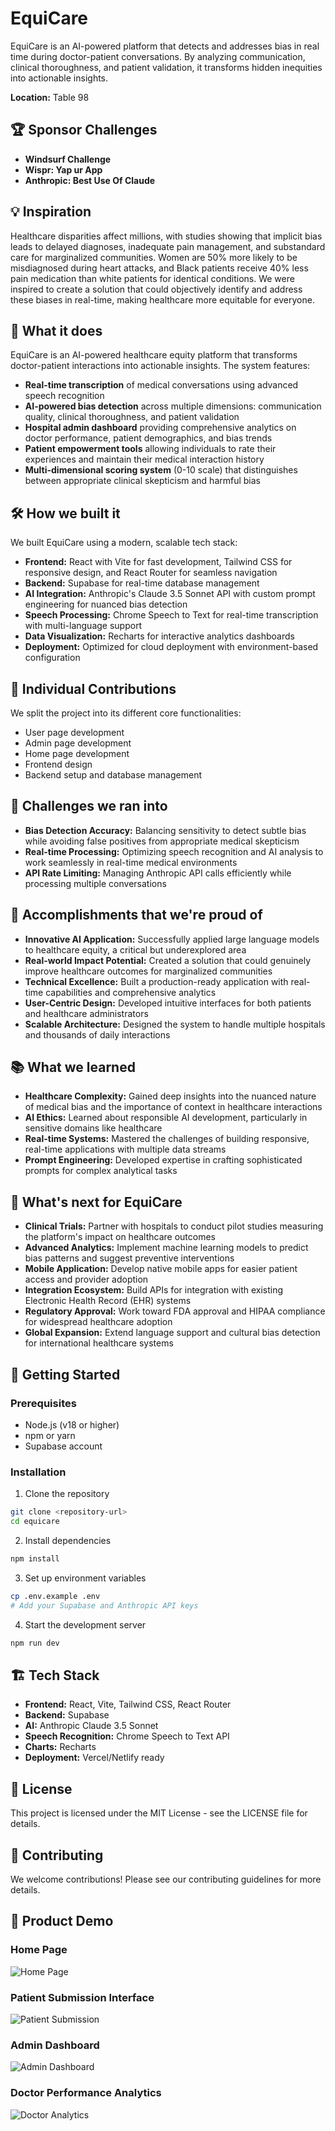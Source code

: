 # EquiCare

EquiCare is an AI-powered platform that detects and addresses bias in real time during doctor-patient conversations. By analyzing communication, clinical thoroughness, and patient validation, it transforms hidden inequities into actionable insights.

**Location:** Table 98

## 🏆 Sponsor Challenges
- **Windsurf Challenge**
- **Wispr: Yap ur App**
- **Anthropic: Best Use Of Claude**

## 💡 Inspiration

Healthcare disparities affect millions, with studies showing that implicit bias leads to delayed diagnoses, inadequate pain management, and substandard care for marginalized communities. Women are 50% more likely to be misdiagnosed during heart attacks, and Black patients receive 40% less pain medication than white patients for identical conditions. We were inspired to create a solution that could objectively identify and address these biases in real-time, making healthcare more equitable for everyone.

## 🚀 What it does

EquiCare is an AI-powered healthcare equity platform that transforms doctor-patient interactions into actionable insights. The system features:

- **Real-time transcription** of medical conversations using advanced speech recognition
- **AI-powered bias detection** across multiple dimensions: communication quality, clinical thoroughness, and patient validation
- **Hospital admin dashboard** providing comprehensive analytics on doctor performance, patient demographics, and bias trends
- **Patient empowerment tools** allowing individuals to rate their experiences and maintain their medical interaction history
- **Multi-dimensional scoring system** (0-10 scale) that distinguishes between appropriate clinical skepticism and harmful bias

## 🛠️ How we built it

We built EquiCare using a modern, scalable tech stack:

- **Frontend:** React with Vite for fast development, Tailwind CSS for responsive design, and React Router for seamless navigation
- **Backend:** Supabase for real-time database management
- **AI Integration:** Anthropic's Claude 3.5 Sonnet API with custom prompt engineering for nuanced bias detection
- **Speech Processing:** Chrome Speech to Text for real-time transcription with multi-language support
- **Data Visualization:** Recharts for interactive analytics dashboards
- **Deployment:** Optimized for cloud deployment with environment-based configuration

## 👥 Individual Contributions

We split the project into its different core functionalities:
- User page development
- Admin page development
- Home page development
- Frontend design
- Backend setup and database management

## 🚧 Challenges we ran into

- **Bias Detection Accuracy:** Balancing sensitivity to detect subtle bias while avoiding false positives from appropriate medical skepticism
- **Real-time Processing:** Optimizing speech recognition and AI analysis to work seamlessly in real-time medical environments
- **API Rate Limiting:** Managing Anthropic API calls efficiently while processing multiple conversations

## 🎉 Accomplishments that we're proud of

- **Innovative AI Application:** Successfully applied large language models to healthcare equity, a critical but underexplored area
- **Real-world Impact Potential:** Created a solution that could genuinely improve healthcare outcomes for marginalized communities
- **Technical Excellence:** Built a production-ready application with real-time capabilities and comprehensive analytics
- **User-Centric Design:** Developed intuitive interfaces for both patients and healthcare administrators
- **Scalable Architecture:** Designed the system to handle multiple hospitals and thousands of daily interactions

## 📚 What we learned

- **Healthcare Complexity:** Gained deep insights into the nuanced nature of medical bias and the importance of context in healthcare interactions
- **AI Ethics:** Learned about responsible AI development, particularly in sensitive domains like healthcare
- **Real-time Systems:** Mastered the challenges of building responsive, real-time applications with multiple data streams
- **Prompt Engineering:** Developed expertise in crafting sophisticated prompts for complex analytical tasks

## 🔮 What's next for EquiCare

- **Clinical Trials:** Partner with hospitals to conduct pilot studies measuring the platform's impact on healthcare outcomes
- **Advanced Analytics:** Implement machine learning models to predict bias patterns and suggest preventive interventions
- **Mobile Application:** Develop native mobile apps for easier patient access and provider adoption
- **Integration Ecosystem:** Build APIs for integration with existing Electronic Health Record (EHR) systems
- **Regulatory Approval:** Work toward FDA approval and HIPAA compliance for widespread healthcare adoption
- **Global Expansion:** Extend language support and cultural bias detection for international healthcare systems

## 🚀 Getting Started

### Prerequisites
- Node.js (v18 or higher)
- npm or yarn
- Supabase account

### Installation

1. Clone the repository
```bash
git clone <repository-url>
cd equicare
```

2. Install dependencies
```bash
npm install
```

3. Set up environment variables
```bash
cp .env.example .env
# Add your Supabase and Anthropic API keys
```

4. Start the development server
```bash
npm run dev
```

## 🏗️ Tech Stack

- **Frontend:** React, Vite, Tailwind CSS, React Router
- **Backend:** Supabase
- **AI:** Anthropic Claude 3.5 Sonnet
- **Speech Recognition:** Chrome Speech to Text API
- **Charts:** Recharts
- **Deployment:** Vercel/Netlify ready

## 📄 License

This project is licensed under the MIT License - see the LICENSE file for details.

## 🤝 Contributing

We welcome contributions! Please see our contributing guidelines for more details.

## 📸 Product Demo

### Home Page
![Home Page](images/image1.png)

### Patient Submission Interface
![Patient Submission](images/image2.png)

### Admin Dashboard
![Admin Dashboard](images/image3.png)

### Doctor Performance Analytics
![Doctor Analytics](images/image4.png)

